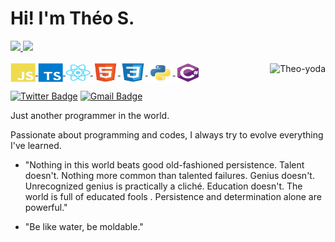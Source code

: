 # Hi! I'm Théo S. 
<div>
  <a href="https://github.com/theosanct0s">
  <img height="160em" src="https://github-readme-stats.vercel.app/api?username=theosanct0s&show_icons=true&theme=dracula&include_all_commits=true&count_private=true"/>
  <img height="160em" src="https://github-readme-stats.vercel.app/api/top-langs/?username=theosanct0s&layout=compact&langs_count=7&theme=dracula"/>
</div>
<div style="display: inline_block"><br>
  <img align="center" alt="Theo-Js" height="30" width="40" src="https://raw.githubusercontent.com/devicons/devicon/master/icons/javascript/javascript-plain.svg">
  <img align="center" alt="Theo-Ts" height="30" width="40" src="https://raw.githubusercontent.com/devicons/devicon/master/icons/typescript/typescript-plain.svg">
  <img align="center" alt="Theo-React" height="30" width="40" src="https://raw.githubusercontent.com/devicons/devicon/master/icons/react/react-original.svg">
  <img align="center" alt="Theo-HTML" height="30" width="40" src="https://raw.githubusercontent.com/devicons/devicon/master/icons/html5/html5-original.svg">
  <img align="center" alt="Theo-CSS" height="30" width="40" src="https://raw.githubusercontent.com/devicons/devicon/master/icons/css3/css3-original.svg">
  <img align="center" alt="Theo-Python" height="30" width="40" src="https://raw.githubusercontent.com/devicons/devicon/master/icons/python/python-original.svg">
  <img align="center" alt="Theo-Csharp" height="30" width="40" src="https://raw.githubusercontent.com/devicons/devicon/master/icons/csharp/csharp-original.svg">
  <img align="right" alt="Theo-yoda" src="https://cdn.discordapp.com/attachments/695154521034194955/896434079384363038/theo.png">
</div>

[![Twitter Badge](https://img.shields.io/badge/-@TheoSNTz-6633cc?style=flat-square&labelColor=6633cc&logo=twitter&logoColor=white&link=https://twitter.com/TheoSNTz)](https://twitter.com/TheoSNTz) 
[![Gmail Badge](https://img.shields.io/badge/-theosevero21@gmail.com-6633cc?style=flat-square&logo=Gmail&logoColor=white&link=mailto:theosevero21@gmail.com)](mailto:theosevero21@gmail.com)
 
Just another programmer in the world.

Passionate about programming and codes, I always try to evolve everything I've learned.

- "Nothing in this world beats good old-fashioned persistence. Talent doesn't. Nothing more common than talented failures. Genius doesn't. Unrecognized genius is practically a cliché. Education doesn't. The world is full of educated fools . Persistence and determination alone are powerful."

- "Be like water, be moldable."
